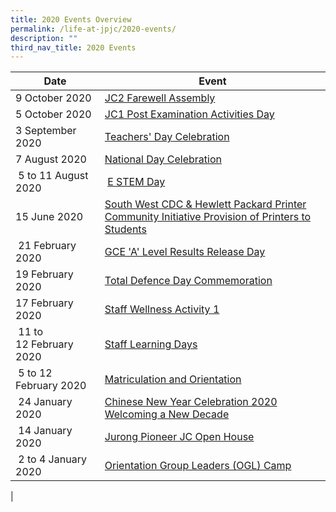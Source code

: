 ```yaml
---
title: 2020 Events Overview
permalink: /life-at-jpjc/2020-events/
description: ""
third_nav_title: 2020 Events
---
```

| Date | Event |
| --- | --- |
| 9 October 2020 | [JC2 Farewell Assembly](https://www.jpjc.moe.edu.sg/life-at-jpjc/2020-events/jc2-farewell-assembly/) |
| 5 October 2020 |[JC1 Post Examination Activities Day](https://www.jpjc.moe.edu.sg/life-at-jpjc/2020-events/jc1-post-examination-activities-day/) |
| 3 September 2020  | [Teachers' Day Celebration](https://www.jpjc.moe.edu.sg/life-at-jpjc/2020-events/teachers-day/celebration/) |
| 7 August 2020  | [National Day Celebration](https://www.jpjc.moe.edu.sg/life-at-jpjc/2020-events/ndp-celebration/) |
|  5 to 11 August 2020 |  [E STEM Day](https://www.jpjc.moe.edu.sg/life-at-jpjc/2020-events/e-stem-day/)|
| 15 June 2020  |[South West CDC & Hewlett Packard Printer Community Initiative Provision of Printers to Students](https://www.jpjc.moe.edu.sg/life-at-jpjc/2020-events/southwest-cdc/)  |
|  21 February 2020 | [GCE 'A' Level Results Release Day](https://www.jpjc.moe.edu.sg/life-at-jpjc/2020-events/a-level-results-release-day/) |
| 19 February 2020  |[Total Defence Day Commemoration](https://www.jpjc.moe.edu.sg/life-at-jpjc/2020-events/total-defence-day-commemoration/) |
| 17 February 2020  | [Staff Wellness Activity 1](https://www.jpjc.moe.edu.sg/life-at-jpjc/2020-events/staff-wellness-activity-1/) |
|  11 to 12 February 2020 | [Staff Learning Days](https://www.jpjc.moe.edu.sg/life-at-jpjc/2020-events/staff-learning-days/) |
|  5 to 12 February 2020 |[Matriculation and Orientation](https://www.jpjc.moe.edu.sg/life-at-jpjc/2020-events/matriculation-and-orientation/) |
|  24 January 2020 | [Chinese New Year Celebration 2020 Welcoming a New Decade](https://www.jpjc.moe.edu.sg/life-at-jpjc/2020-events/cny-celeb-2020-welcoming-a-new-decade/) |
|  14 January 2020 | [Jurong Pioneer JC Open House](https://www.jpjc.moe.edu.sg/life-at-jpjc/2020-events/jpjc-openhouse/) |
|  2 to 4 January 2020 |[Orientation Group Leaders (OGL) Camp](https://www.jpjc.moe.edu.sg/life-at-jpjc/2020-events/ogl/) |
|